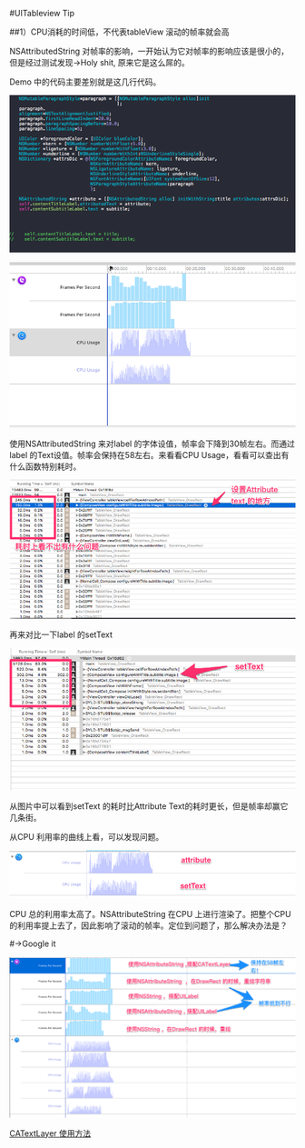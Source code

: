 #UITableview Tip

##1）CPU消耗的时间低，不代表tableView 滚动的帧率就会高

NSAttributedString 对帧率的影响，一开始认为它对帧率的影响应该是很小的，但是经过测试发现->Holy shit, 原来它是这么屌的。

Demo 中的代码主要差别就是这几行代码。

![](./1.png)

![](./2.png)


使用NSAttributedString 来对label 的字体设值，帧率会下降到30帧左右。而通过label 的Text设值。帧率会保持在58左右。来看看CPU Usage，看看可以查出有什么函数特别耗时。

![](./3.png)

再来对比一下label  的setText 

![](./4.png)

从图片中可以看到setText 的耗时比Attribute Text的耗时更长，但是帧率却赢它几条街。

从CPU 利用率的曲线上看，可以发现问题。

![](./5.png)

CPU 总的利用率太高了。NSAttributeString  在CPU 上进行渲染了。把整个CPU 的利用率提上去了，因此影响了滚动的帧率。定位到问题了，那么解决办法是？

#->Google it


![](./6.png)




[CATextLayer 使用方法](https://zsisme.gitbooks.io/ios-/content/chapter6/CATextLayer.html)
